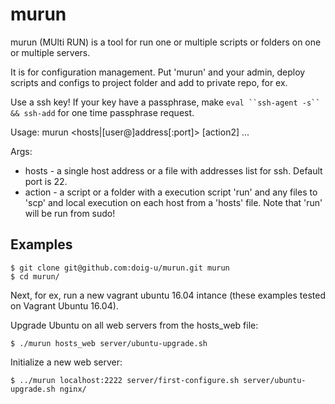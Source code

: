 # murun
murun (MUlti RUN) is a tool for run one or multiple scripts or folders on one or multiple servers.

It is for configuration management. Put 'murun' and your admin, deploy scripts and configs to project folder and add to private repo, for ex.

Use a ssh key! If your key have a passphrase, make `eval ``ssh-agent -s`` && ssh-add` for one time passphrase request.

Usage: murun <hosts|[user@]address[:port]> <action> [action2] ...

Args:
- hosts - a single host address or a file with addresses list for ssh. Default port is 22.
- action - a script or a folder with a execution script 'run' and any files to 'scp' and local execution on each host from a 'hosts' file. Note that 'run' will be run from sudo!

## Examples

```
$ git clone git@github.com:doig-u/murun.git murun
$ cd murun/
```

Next, for ex, run a new vagrant ubuntu 16.04 intance (these examples tested on Vagrant Ubuntu 16.04).

Upgrade Ubuntu on all web servers from the hosts_web file:

`$ ./murun hosts_web server/ubuntu-upgrade.sh`

Initialize a new web server:

`$ ../murun localhost:2222 server/first-configure.sh server/ubuntu-upgrade.sh nginx/`
